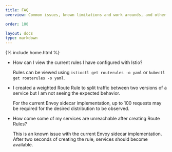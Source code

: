 ```yaml
---
title: FAQ
overview: Common issues, known limitations and work arounds, and other frequently asked questions on this topic.

order: 100

layout: docs
type: markdown
---
```

{% include home.html %}

* How can I view the current rules I have configured with Istio?

  Rules can be viewed using `istioctl get routerules -o yaml` or `kubectl get routerules -o yaml`.

* I created a weighted Route Rule to split traffic between two versions of a service but I am not seeing
  the expected behavior.
  
  For the current Envoy sidecar implementation, up to 100 requests may be required for the desired
  distribution to be observed.
  
* How come some of my services are unreachable after creating Route Rules?
 
  This is an known issue with the current Envoy sidecar implementation.  After two seconds of creating the 
  rule, services should become available.
